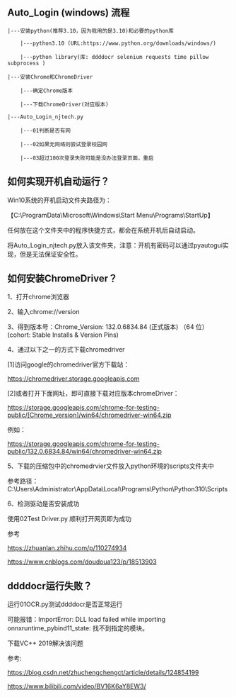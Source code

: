 ## Auto_Login (windows) 流程
    |---安装python(推荐3.10，因为我用的是3.10)和必要的python库

        |---python3.10 (URL:https://www.python.org/downloads/windows/)
    
        |---python library(库: ddddocr selenium requests time pillow subprocess )
    
    |---安装Chrome和ChromeDriver

        |---确定Chrome版本
    
        |---下载ChromeDriver(对应版本)
        
    |---Auto_Login_njtech.py

        |---01判断是否有网
        
        |---02如果无网络则尝试登录校园网
        
        |---03超过100次登录失败可能是没办法登录页面，重启
        
## 如何实现开机自动运行？

Win10系统的开机启动文件夹路径为：

【C:\ProgramData\Microsoft\Windows\Start Menu\Programs\StartUp】

任何放在这个文件夹中的程序快捷方式，都会在系统开机后自动启动。

将Auto_Login_njtech.py放入该文件夹，注意：开机有密码可以通过pyautogui实现，但是无法保证安全性。


## 如何安装ChromeDriver？
1、打开chrome浏览器

2、输入chrome://version 

3、得到版本号：Chrome_Version: 132.0.6834.84 (正式版本) （64 位） (cohort: Stable Installs & Version Pins) 

4、通过以下之一的方式下载chromedriver

[1]访问google的chromedriver官方下载站：

https://chromedriver.storage.googleapis.com

[2]或者打开下面网址，即可直接下载对应版本chromeDriver：

https://storage.googleapis.com/chrome-for-testing-public/[Chrome_version]/win64/chromedriver-win64.zip

例如：

https://storage.googleapis.com/chrome-for-testing-public/132.0.6834.84/win64/chromedriver-win64.zip

5、下载的压缩包中的chromedrvier文件放入python环境的scripts文件夹中

参考路径：C:\Users\Administrator\AppData\Local\Programs\Python\Python310\Scripts

6、检测驱动是否安装成功

使用02Test Driver.py 顺利打开网页即为成功

参考

https://zhuanlan.zhihu.com/p/110274934

https://www.cnblogs.com/doudoua123/p/18513903

## ddddocr运行失败？

运行01OCR.py测试ddddocr是否正常运行

可能报错：ImportError: DLL load failed while importing onnxruntime_pybind11_state: 找不到指定的模块。

下载VC++ 2019解决该问题

参考:

https://blog.csdn.net/zhuchengchengct/article/details/124854199

https://www.bilibili.com/video/BV16K6aY8EW3/

